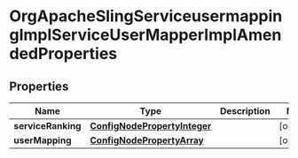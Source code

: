 
# OrgApacheSlingServiceusermappingImplServiceUserMapperImplAmendedProperties

## Properties
Name | Type | Description | Notes
------------ | ------------- | ------------- | -------------
**serviceRanking** | [**ConfigNodePropertyInteger**](ConfigNodePropertyInteger.md) |  |  [optional]
**userMapping** | [**ConfigNodePropertyArray**](ConfigNodePropertyArray.md) |  |  [optional]



